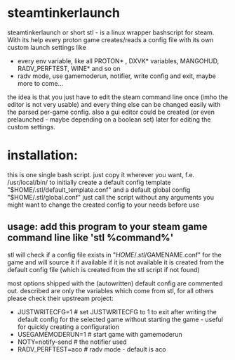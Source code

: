 # steamtinkerlaunch

steamtinkerlaunch or short stl - is a linux wrapper bashscript for steam.
With its help every proton game creates/reads a config file with its own custom launch settings like
* every env variable, like all PROTON* , DXVK* variables, MANGOHUD, RADV_PERFTEST, WINE* and so on
* radv mode, use gamemoderun, notifier, write config and exit, maybe more to come...

the idea is that you just have to edit the steam command line once (imho the editor is not very usable)
and every thing else can be changed easily with the parsed per-game config.
also a gui editor could be created (or even prelaunched - maybe depending on a boolean set) later for editing the custom settings.

# installation: 
this is one single bash script. just copy it wherever you want, f.e. /usr/local/bin/
to initially create a default config template "$HOME/.stl/default_template.conf"
and a default global config "$HOME/.stl/global.conf"
just call the script without any arguments
you might want to change the created config to your needs before use


usage: add this program to your steam game command line like 'stl %command%'
-----------------------------------
stl will check if a config file exists in "$HOME/.stl/$GAMENAME.conf" for the game and will source it if available
if it is not available it is created from the default config file (which is created from the stl script if not found)

most options shipped with the (autowritten) default config are commented out.
described are only the variables which come from stl, for all others please check their upstream project:
* JUSTWRITECFG=1 # set JUSTWRITECFG to 1 to exit after writing the default config for the selected game without starting the game - useful for quickly creating a configuration
* USEGAMEMODERUN=1 # start game with gamemoderun
* NOTY=notify-send # the notifier used
* RADV_PERFTEST=aco # radv mode - default is aco
